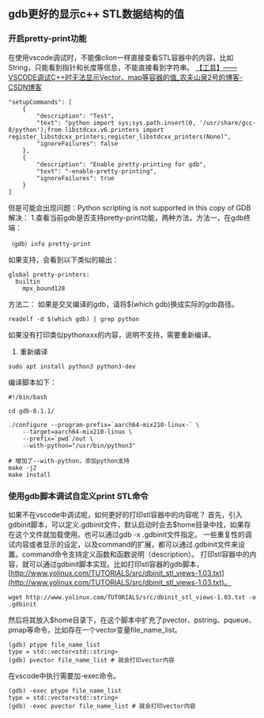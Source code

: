 ## gdb更好的显示c++ STL数据结构的值
### 开启pretty-print功能
在使用vscode调试时，不能像clion一样直接查看STL容器中的内容，比如String，只能看到指针和长度等信息，不能直接看到字符串。
[【工具】——VSCODE调试C++时无法显示Vector，map等容器的值_农夫山泉2号的博客-CSDN博客](https://blog.csdn.net/u011622208/article/details/132083666)

```
"setupCommands": [
    {
        "description": "Test",
        "text": "python import sys;sys.path.insert(0, '/usr/share/gcc-8/python');from libstdcxx.v6.printers import register_libstdcxx_printers;register_libstdcxx_printers(None)",
        "ignoreFailures": false
    },
    {
        "description": "Enable pretty-printing for gdb",
        "text": "-enable-pretty-printing",
        "ignoreFailures": true
    }
]
```
但是可能会出现问题：Python scripting is not supported in this copy of GDB
解决：
1.查看当前gdb是否支持pretty-print功能，两种方法，方法一，在gdb终端：

```
（gdb）info pretty-print
```
如果支持，会看到以下类似的输出：

```
global pretty-printers:
  builtin
    mpx_bound128
```
方法二：
如果是交叉编译的gdb，请将$(which gdb)换成实际的gdb路径。

```
readelf -d $(which gdb) | grep python
```
如果没有打印类似pythonxxx的内容，说明不支持，需要重新编译。

1. 重新编译

```
sudo apt install python3 python3-dev
```
编译脚本如下：

```
#!/bin/bash

cd gdb-8.1.1/

./configure --program-prefix=`aarch64-mix210-linux-` \
    --target=aarch64-mix210-linux \
	--prefix=`pwd`/out \ 
    --with-python="/usr/bin/python3"

# 增加了--with-python，添加python支持
make -j2 
make install
```

### 使用gdb脚本调试自定义print STL命令
如果不在vscode中调试呢，如何更好的打印stl容器中的内容呢？
首先，引入gdbinit脚本，可以定义.gdbinit文件，默认启动时会去$home目录中找，如果存在这个文件就加载使用。也可以通过gdb -x .gdbinit文件指定。
一些重复性的调试内容或者显示的设定，以及command的扩展，都可以通过.gdbinit文件来设置。command命令支持定义函数和函数说明（description）。
打印stl容器中的内容，就可以通过gdbinit脚本实现。比如打印stl容器的gdb脚本，[http://www.yolinux.com/TUTORIALS/src/dbinit_stl_views-1.03.txt](http://www.yolinux.com/TUTORIALS/src/dbinit_stl_views-1.03.txt)。

```
wget http://www.yolinux.com/TUTORIALS/src/dbinit_stl_views-1.03.txt -o .gdbinit
```
然后将其放入$home目录下，在这个脚本中扩充了pvector、pstring、pqueue、pmap等命令，比如存在一个vector变量file_name_list。

```
(gdb) ptype file_name_list
type = std::vector<std::string>
(gdb) pvector file_name_list # 就会打印vector内容
```
在vscode中执行需要加-exec命令。

```
(gdb) -exec ptype file_name_list
type = std::vector<std::string>
(gdb) -exec pvector file_name_list # 就会打印vector内容
```